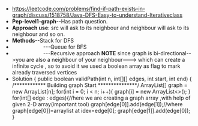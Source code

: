 * https://leetcode.com/problems/find-if-path-exists-in-graph/discuss/1518758/Java-DFS-Easy-to-understand-Iterativeclass
* **Pep-level1-graph**--Has path question.
* **Approach use**:  src will ask to its neighbour and neighbour will ask to its neighbour and so on.
* **Methods**--Stack for DFS
*                      ---Queue for BFS
*                      ---Recursive approach
**NOTE** since graph is bi-directional-->you are also a neighbour of your neighbour---> which can create a infinite cycle , so to avoid it we used a boolean array as flag to mark already traversed vertices
​
​
* Solution {
public boolean validPath(int n, int[][] edges, int start, int end) {
/************ Building graph  Start ***************/
ArrayList<Integer>[] graph = new ArrayList[n];
for(int i = 0; i < n; i++){
graph[i] = new ArrayList<>();
}
for(int[] edge : edges){//here we are creating a graph array ,with help of given 2-D array(important tool)
graph[edge[0]].add(edge[1]);//where graph[edge[0]]=arraylist at idex=edge[0];
graph[edge[1]].add(edge[0]);
}